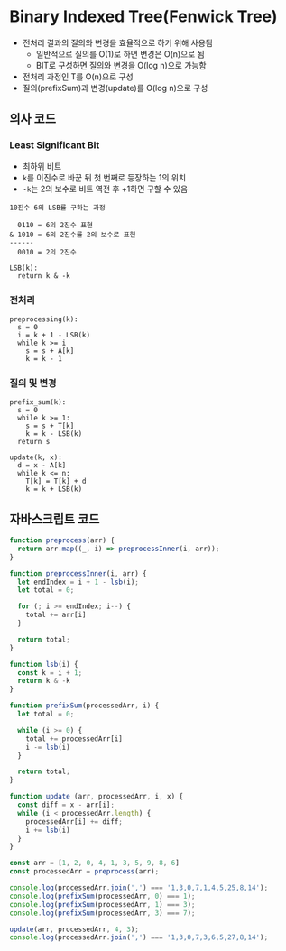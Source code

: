 # Binary Indexed Tree(Fenwick Tree)
- 전처리 결과의 질의와 변경을 효율적으로 하기 위해 사용됨
  - 일반적으로 질의를 O(1)로 하면 변경은 O(n)으로 됨
  - BIT로 구성하면 질의와 변경을 O(log n)으로 가능함
- 전처리 과정인 T를 O(n)으로 구성
- 질의(prefixSum)과 변경(update)를 O(log n)으로 구성

## 의사 코드
### Least Significant Bit
- 최하위 비트
- `k`를 이진수로 바꾼 뒤 첫 번째로 등장하는 1의 위치
- `-k`는 2의 보수로 비트 역전 후 +1하면 구할 수 있음

```
10진수 6의 LSB를 구하는 과정

  0110 = 6의 2진수 표현
& 1010 = 6의 2진수를 2의 보수로 표현
------
  0010 = 2의 2진수
```

```
LSB(k):
  return k & -k
```

### 전처리
```
preprocessing(k):
  s = 0
  i = k + 1 - LSB(k)
  while k >= i
    s = s + A[k]
    k = k - 1
```

### 질의 및 변경
```
prefix_sum(k):
  s = 0
  while k >= 1:
    s = s + T[k]
    k = k - LSB(k)
  return s

update(k, x):
  d = x - A[k]
  while k <= n:
    T[k] = T[k] + d
    k = k + LSB(k)
```

## 자바스크립트 코드
```js
function preprocess(arr) {
  return arr.map((_, i) => preprocessInner(i, arr));
}

function preprocessInner(i, arr) {
  let endIndex = i + 1 - lsb(i);
  let total = 0;

  for (; i >= endIndex; i--) {
    total += arr[i]
  }

  return total;
}

function lsb(i) {
  const k = i + 1;
  return k & -k
}

function prefixSum(processedArr, i) {
  let total = 0;

  while (i >= 0) {
    total += processedArr[i]
    i -= lsb(i)
  }

  return total;
}

function update (arr, processedArr, i, x) {
  const diff = x - arr[i];
  while (i < processedArr.length) {
    processedArr[i] += diff;
    i += lsb(i)
  }
}

const arr = [1, 2, 0, 4, 1, 3, 5, 9, 8, 6]
const processedArr = preprocess(arr);

console.log(processedArr.join(',') === '1,3,0,7,1,4,5,25,8,14');
console.log(prefixSum(processedArr, 0) === 1);
console.log(prefixSum(processedArr, 1) === 3);
console.log(prefixSum(processedArr, 3) === 7);

update(arr, processedArr, 4, 3);
console.log(processedArr.join(',') === '1,3,0,7,3,6,5,27,8,14');
```
